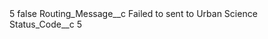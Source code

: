 <?xml version="1.0" encoding="UTF-8"?>
<CustomMetadata xmlns="http://soap.sforce.com/2006/04/metadata" xmlns:xsi="http://www.w3.org/2001/XMLSchema-instance" xmlns:xsd="http://www.w3.org/2001/XMLSchema">
    <label>5</label>
    <protected>false</protected>
    <values>
        <field>Routing_Message__c</field>
        <value xsi:type="xsd:string">Failed to sent to Urban Science</value>
    </values>
    <values>
        <field>Status_Code__c</field>
        <value xsi:type="xsd:string">5</value>
    </values>
</CustomMetadata>
